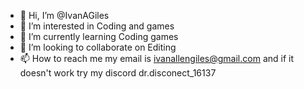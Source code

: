 - 👋 Hi, I’m @IvanAGiles
- 👀 I’m interested in Coding and games
- 🌱 I’m currently learning Coding games
- 💞️ I’m looking to collaborate on Editing
- 📫 How to reach me my email is ivanallengiles@gmail.com and if it doesn't work try my discord dr.disconect_16137


<!---
IvanAGiles/IvanAGiles is a ✨ special ✨ repository because its `README.md` (this file) appears on your GitHub profile.
You can click the Preview link to take a look at your changes.
--->
